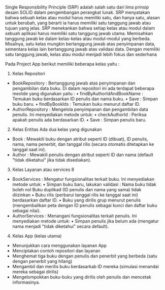 Single Responsibility Principle (SRP) adalah salah satu dari lima prinsip desain
SOLID dalam pengembangan perangkat lunak. SRP menyatakan bahwa sebuah kelas atau
modul harus memiliki satu, dan hanya satu, alasan untuk berubah, yang berarti ia harus
memiliki satu tanggung jawab atau tujuan yang jelas.
SRP menekankan bahwa setiap kelas atau modul dalam sebuah aplikasi harus
memiliki satu tanggung jawab utama. Memisahkan tanggung jawab ke dalam kelas-kelas
atau modul-modul yang berbeda. Misalnya, satu kelas mungkin bertanggung jawab atas
penyimpanan data, sementara kelas lain bertanggung jawab atas validasi data. Dengan
memiliki satu tanggung jawab, kelas atau modul menjadi lebih fokus dan sederhana

Pada Project App berikut memiliki beberapa kelas yaitu :

1. Kelas Repositori
- BookRepository : Bertanggung jawab atas penyimpanan dan pengambilan data
  buku. Di dalam repositori ini ada terdapat beberapa meotde yang digunakan yaitu
  :
  • findByAuthorIdAndBookName : Temukan buku berdasarkan ID penulis
  dan nama buku.
  • Save : Simpan buku baru.
  • findByBookIds : Temukan buku menurut daftar ID.
- AuthorRepository : Mengelola penyimpanan dan pengambilan data penulis. Ini
  menyediakan metode untuk:
  • checkAuthorId : Periksa apakah penulis ada berdasarkan ID.
  • Save : Simpan penulis baru.
2. Kelas Entitas
   Ada dua kelas yang digunakan
- Book : Mewakili buku dengan atribut seperti ID (dibuat), ID penulis, nama, nama
  penerbit, dan tanggal rilis (secara otomatis ditetapkan ke tanggal saat ini).
- Author : Mewakili penulis dengan atribut seperti ID dan nama (default "tidak
  diketahui" jika tidak disediakan).
3. Kelas Layanan atau services
   8
- BookServices : Mengatur fungsionalitas terkait buku. Ini menyediakan metode
  untuk:
  • Simpan buku baru, lakukan validasi :
  Nama buku tidak boleh nol
  Buku duplikad (ID penulis dan nama yang sama) tidak diizinkan
  • Buku rilis (perbarui tanggal rilis ke tanggal saat ini) berdasarkan daftar ID.
  • Buku yang dirilis grup menurut penulis (mengembalikan peta dengan ID
  penulis sebagai kunci dan daftar buku sebagai nilai).
- AuthorServices : Menangani fungsionalitas terkait penulis. Ini menyediakan
  metode untuk:
  • Simpan penulis jika belum ada (mengatur nama menjadi "tidak diketahui"
  secara default).
4. Kelas App (kelas utama)
- Menunjukkan cara menggunakan layanan App
- Menciptakan contoh repositori dan layanan
- Menghemat tiga buku dengan penulis dan penerbit yang berbeda (satu dengan
  penerbit yang hilang)
- Mengambil dan merilis buku berdasarkab ID mereka (simulasi menandai mereka
  sebagai dirilis)
- Mengelompokkan buku-buku yang dirilis oleh penulis dan mencetak informasinya.